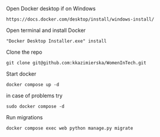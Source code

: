 Open Docker desktop if on Windows
```
https://docs.docker.com/desktop/install/windows-install/
```
Open terminal and install Docker
```
"Docker Desktop Installer.exe" install
```

Clone the repo
```
git clone git@github.com:kkazimierska/WomenInTech.git
```
Start docker
```
docker compose up -d
```
in case of problems try 
```
sudo docker compose -d
```

Run migrations
```
docker compose exec web python manage.py migrate
```
